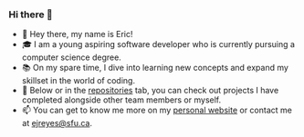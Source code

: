### Hi there 👋

- 👋 Hey there, my name is Eric!
- 🎓 I am a young aspiring software developer who is currently pursuing a computer science degree.
- 📚 On my spare time, I dive into learning new concepts and expand my skillset in the world of coding.
- 👀 Below or in the [repositories](https://github.com/ejrey?tab=repositories) tab, you can check out projects I have completed alongside other team members or myself.
- 📫 You can get to know me more on my [personal website](https://ejrey.github.io/) or contact me at ejreyes@sfu.ca.


<!-- **ejrey/ejrey** is a ✨ _special_ ✨ repository because its `README.md` (this file) appears on your GitHub profile. -->

